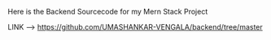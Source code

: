 Here is the Backend Sourcecode for my Mern Stack Project

LINK -->  https://github.com/UMASHANKAR-VENGALA/backend/tree/master
